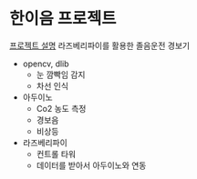 # 한이음 프로젝트
[프로젝트 설명](https://velog.io/@soosungp33/%EC%A1%B8%EC%9D%8C-%EC%9A%B4%EC%A0%84-%EA%B2%BD%EB%B3%B4%EA%B8%B0)
라즈베리파이를 활용한 졸음운전 경보기
* opencv, dlib
  * 눈 깜빡임 감지
  * 차선 인식
* 아두이노
  * Co2 농도 측정
  * 경보음
  * 비상등
* 라즈베리파이
  * 컨트롤 타워 
  * 데이터를 받아서 아두이노와 연동

